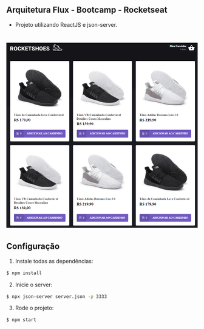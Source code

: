 ## Arquitetura Flux - Bootcamp - Rocketseat

- Projeto utilizando ReactJS e json-server.

<h1 align="center" >  
  <img src="/readme-assets/readme_img.png" width="600"/>
</h1>

## Configuração

1. Instale todas as dependências:

  ```sh
  $ npm install
  ```
  
2. Inicie o server:

  ```sh
  $ npx json-server server.json -p 3333
  ```
  
3. Rode o projeto:

  ```sh
  $ npm start
  ```
